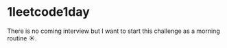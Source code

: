# 1leetcode1day

There is no coming interview but I want to start this challenge as a morning routine ☀️.
